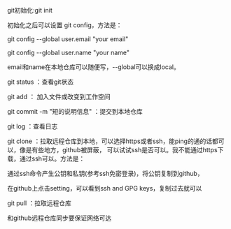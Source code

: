 git初始化:git init

初始化之后可以设置 git config，方法是：

git config --global user.email "your email"

git config --global user.name "your name"

email和name在本地仓库可以随便写，--global可以换成local。

git status ：查看git状态

git add ： 加入文件或改变到工作空间

git commit -m "短的说明信息" ：提交到本地仓库

git log ：查看日志

git clone ：拉取远程仓库到本地，可以选择https或者ssh，能ping的通的话都可以，像是有些地方，github被屏蔽，
可以试试ssh是否可以。我不能通过https下载，通过ssh可以。方法是：

通过ssh命令产生公钥和私钥(参考ssh免密登录)，将公钥复制到github，

在github上点击setting，可以看到ssh and GPG keys，复制过去就可以

git pull ：拉取远程仓库

和github远程仓库同步要保证网络可达
